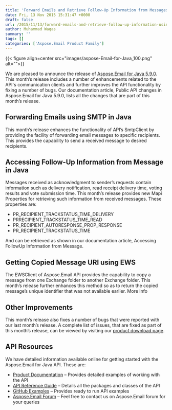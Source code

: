 ```yaml
---
title: 'Forward Emails and Retrieve Follow-Up Information from Messages using Java'
date: Fri, 13 Nov 2015 15:31:47 +0000
draft: false
url: /2015/11/13/forward-emails-and-retrieve-follow-up-information-using-java/
author: Muhammad Waqas
summary: ''
tags: []
categories: ['Aspose.Email Product Family']
---
```




{{< figure align=center src="images/aspose-Email-for-Java_100.png" alt="">}}


We are pleased to announce the release of [Aspose.Email for Java 5.9.0][1]. This month’s release includes a number of enhancements related to the API's communication clients and further improves the API functionality by fixing a number of bugs. Our documentation article, Public API changes in Aspose.Email for Java 5.9.0, lists all the changes that are part of this month’s release.

## Forwarding Emails using SMTP in Java

This month’s release enhances the functionality of API’s SmtpClient by providing the facility of forwarding email messages to specific recipients. This provides the capability to send a received message to desired recipients.

## Accessing Follow-Up Information from Message in Java

Messages received as acknowledgment to sender’s requests contain information such as delivery notification, read receipt delivery time, voting results and vote submission time. This month’s release provides new Mapi Properties for retrieving such information from received messages. These properties are:

*   PR\_RECIPIENT\_TRACKSTATUS\_TIME\_DELIVERY
*   PRRECIPIENT\_TRACKSTATUS\_TIME\_READ
*   PR\_RECIPIENT\_AUTORESPONSE\_PROP\_RESPONSE
*   PR\_RECIPIENT\_TRACKSTATUS\_TIME

And can be retrieved as shown in our documentation article, Accessing FollowUp Information from Message.

## Getting Copied Message URI using EWS

The EWSClient of Aspose.Email API provides the capability to copy a message from one Exchange folder to another Exchange folder. This month’s release further enhances this method so as to return the copied message’s unique identifier that was not available earlier. More Info

## Other Improvements

This month’s release also fixes a number of bugs that were reported with our last month’s release. A complete list of issues, that are fixed as part of this month’s release, can be viewed by visiting our [product download page][2].

## API Resources

We have detailed information available online for getting started with the Aspose.Email for Java API. These are:

*   [Product Documentation][3] – Provides detailed examples of working with the API
*   [API Reference Guide][4] – Details all the packages and classes of the API
*   [GitHub Examples][5] – Provides ready to run API examples
*   [Aspose.Email Forum][6] – Feel free to contact us on Aspose.Email forum for your queries




[1]: https://products.aspose.com/email/java
[2]: https://downloads.aspose.com/email/java
[3]: https://docs.aspose.com/email/java
[4]: https://apireference.aspose.com/email/java
[5]: https://github.com/aspose-email/Aspose.Email-for-Java
[6]: http://www.aspose.com/community/forums/aspose.email-product-family/188/showforum.aspx




